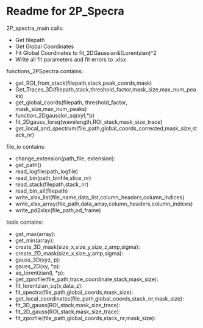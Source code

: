 # Readme for 2P_Specra

2P_spectra_main calls:

  - Get filepath
  - Get Global Coordinates
  - Fit Global Coordinates to fit_2DGaussian&(Lorentzian)^2 
  - Write all fit parameters and fit errors to .xlsx
  

functions_2PSpectra contains:

  - get_ROI_from_stack(filepath,stack,peak_coords,mask)
  - Get_Traces_3D(filepath,stack,threshold_factor,mask_size,max_num_peaks)
  - get_global_coords(filepath, threshold_factor, mask_size,max_num_peaks)
  - function_2Dgausslor_sq(xyl,*p)
  - fit_2Dgauss_lorsq(wavelength,ROI_stack,mask_size_trace)
  - get_local_and_spectrum(file_path,global_coords_corrected,mask_size,stack_nr)
  

file_io contains:

  - change_extension(path_file, extension):
  - get_path()
  - read_logfile(path_logfile)
  - read_bin(path_binfile,slice_nr)
  - read_stack(filepath,stack_nr)
  - read_bin_all(filepath)
  - write_xlsx_list(file_name,data_list,column_headers,column_indices)
  - write_xlsx_array(file_path,data_array,column_headers,column_indices)
  - write_pd2xlsx(file_path,pd_frame)
  

tools contains:
  - get_max(array):
  - get_min(array):
  - create_3D_mask(size_x,size_y,size_z,amp,sigma):
  - create_2D_mask(size_x,size_y,amp,sigma):
  - gauss_3D(xyz, p):
  - gauss_2D(xy, *p):
  - sq_lorentzian(l, *p):
  - get_zprofile(file_path,trace_coordinate,stack,mask_size):
  - fit_lorentzian_sq(x,data_z):
  - fit_spectra(file_path,global_coords,mask_size):
  - get_local_coordinates(file_path,global_coords,stack_nr,mask_size):
  - fit_3D_gauss(ROI_stack,mask_size_trace):
  - fit_2D_gauss(ROI_stack,mask_size_trace):
  - fit_zprofile(file_path,global_coords,stack_nr,mask_size):
  
